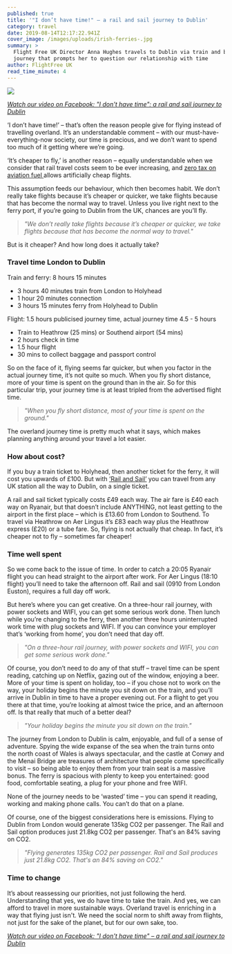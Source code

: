 ```yaml
---
published: true
title: '"I don’t have time!" – a rail and sail journey to Dublin'
category: travel
date: 2019-08-14T12:17:22.941Z
cover_image: /images/uploads/irish-ferries-.jpg
summary: >
  Flight Free UK Director Anna Hughes travels to Dublin via train and boat, a
  journey that prompts her to question our relationship with time
author: FlightFree UK
read_time_minute: 4
---
```

![](/images/uploads/i-dont-have-time-screenshot.jpg)

*[Watch our video on Facebook: "I don't have time": a rail and sail journey to Dublin](https://www.facebook.com/watch/?v=342678609928783)*

‘I don’t have time!’ – that’s often the reason people give for flying instead of travelling overland. It’s an understandable comment – with our must-have-everything-now society, our time is precious, and we don’t want to spend too much of it getting where we’re going. 

‘It’s cheaper to fly,’ is another reason – equally understandable when we consider that rail travel costs seem to be ever increasing, and [zero tax on aviation fuel ](https://eci.ec.europa.eu/008/public/#/initiative)allows artificially cheap flights.

This assumption feeds our behaviour, which then becomes habit. We don’t really take flights because it’s cheaper or quicker, we take flights because that has become the normal way to travel. Unless you live right next to the ferry port, if you’re going to Dublin from the UK, chances are you’ll fly.

> *"We don’t really take flights because it’s cheaper or quicker, we take flights because that has become the normal way to travel."*

But is it cheaper? And how long does it actually take?

### Travel time London to Dublin

Train and ferry:  8 hours 15 minutes

* 3 hours 40 minutes train from London to Holyhead
* 1 hour 20 minutes connection
* 3 hours 15 minutes ferry from Holyhead to Dublin

Flight: 1.5 hours publicised journey time, actual journey time 4.5 - 5 hours

* Train to Heathrow (25 mins) or Southend airport (54 mins)
* 2 hours check in time
* 1.5 hour flight
* 30 mins to collect baggage and passport control

So on the face of it, flying seems far quicker, but when you factor in the actual journey time, it’s not quite so much. When you fly short distance, more of your time is spent on the ground than in the air. So for this particular trip, your journey time is at least tripled from the advertised flight time.

> *"When you fly short distance, most of your time is spent on the ground."*

The overland journey time is pretty much what it says, which makes planning anything around your travel a lot easier.

### How about cost?

If you buy a train ticket to Holyhead, then another ticket for the ferry, it will cost you upwards of £100. But with [‘Rail and Sail’](https://www.irishferries.com/uk-en/special-offers-from-britain-to-ireland/rail-sail/) you can travel from any UK station all the way to Dublin, on a single ticket.

A rail and sail ticket typically costs £49 each way. The air fare is £40 each way on Ryanair, but that doesn’t include ANYTHING, not least getting to the airport in the first place – which is £13.60 from London to Southend. To travel via Heathrow on Aer Lingus it’s £83 each way plus the Heathrow express (£20)  or a tube fare. So, flying is not actually that cheap. In fact, it’s cheaper not to fly – sometimes far cheaper!

### Time well spent

So we come back to the issue of time. In order to catch a 20:05 Ryanair flight you can head straight to the airport after work. For Aer Lingus (18:10 flight) you’ll need to take the afternoon off. Rail and sail (0910 from London Euston), requires a full day off work. 

But here’s where you can get creative. On a three-hour rail journey, with power sockets and WIFI, you can get some serious work done. Then lunch while you’re changing to the ferry, then another three hours uninterrupted work time with plug sockets and WIFI. If you can convince your employer that’s ‘working from home’, you don’t need that day off. 

> *"On a three-hour rail journey, with power sockets and WIFI, you can get some serious work done."*

Of course, you don’t need to do any of that stuff – travel time can be spent reading, catching up on Netflix, gazing out of the window, enjoying a beer. More of your time is spent on holiday, too – if you chose not to work on the way, your holiday begins the minute you sit down on the train, and you’ll arrive in Dublin in time to have a proper evening out. For a flight to get you there at that time, you’re looking at almost twice the price, and an afternoon off. Is that really that much of a better deal?

> *"Your holiday begins the minute you sit down on the train."*

The journey from London to Dublin is calm, enjoyable, and full of a sense of adventure. Spying the wide expanse of the sea when the train turns onto the north coast of Wales is always spectacular, and the castle at Conwy and the Menai Bridge are treasures of architecture that people come specifically to visit – so being able to enjoy them from your train seat is a massive bonus. The ferry is spacious with plenty to keep you entertained: good food, comfortable seating, a plug for your phone and free WIFI. 

None of the journey needs to be ‘wasted’ time – you can spend it reading, working and making phone calls. You can’t do that on a plane.

Of course, one of the biggest considerations here is emissions. Flying to Dublin from London would generate 135kg CO2 per passenger. The Rail and Sail option produces just 21.8kg CO2 per passenger. That's an 84% saving on CO2.

> *"Flying generates 135kg CO2 per passenger. Rail and Sail produces just 21.8kg CO2. That's an 84% saving on CO2."*

### Time to change

It’s about reassessing our priorities, not just following the herd. Understanding that yes, we do have time to take the train. And yes, we can afford to travel in more sustainable ways. Overland travel is enriching in a way that flying just isn't. We need the social norm to shift away from flights, not just for the sake of the planet, but for our own sake, too. 

*[Watch our video on Facebook: "I don't have time" – a rail and sail journey to Dublin](https://www.facebook.com/watch/?v=342678609928783)*